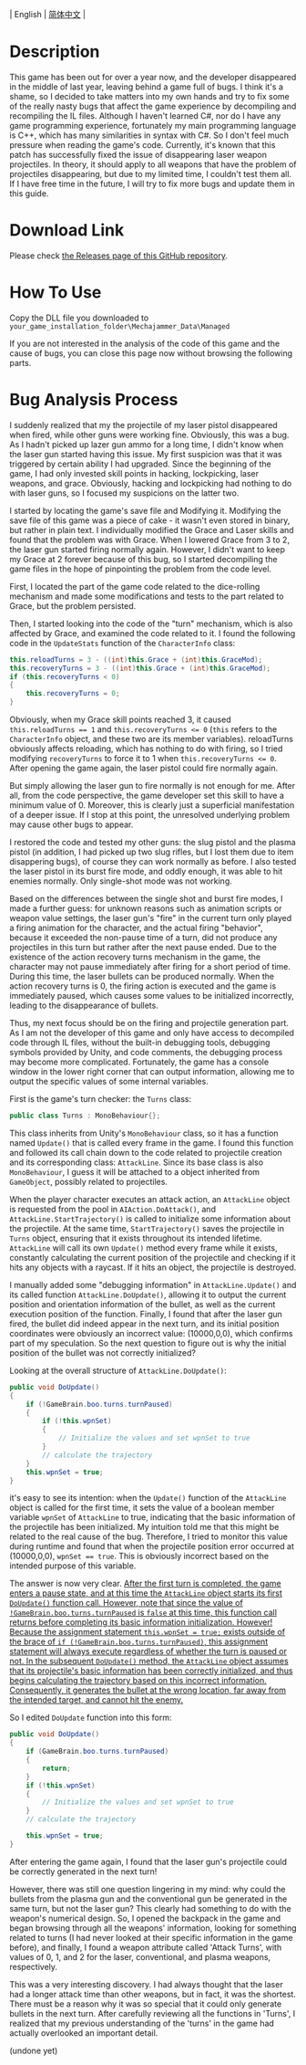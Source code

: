 | English | [简体中文](README_CH.md) |

# Description 

This game has been out for over a year now, and the developer disappeared in the middle of last year, leaving behind a game full of bugs. I think it's a shame, so I decided to take matters into my own hands and try to fix some of the really nasty bugs that affect the game experience by decompiling and recompiling the IL files. Although I haven't learned C#, nor do I have any game programming experience, fortunately my main programming language is C++, which has many similarities in syntax with C#. So I don't feel much pressure when reading the game's code. Currently, it's known that this patch has successfully fixed the issue of disappearing laser weapon projectiles. In theory, it should apply to all weapons that have the problem of projectiles disappearing, but due to my limited time, I couldn't test them all. If I have free time in the future, I will try to fix more bugs and update them in this guide.

# Download Link

Please check [the Releases page of this GitHub repository](https://github.com/DexArson/Mechajammer-unofficial-patch/releases).

# How To Use

Copy the DLL file you downloaded to `your_game_installation_folder\Mechajammer_Data\Managed`

If you are not interested in the analysis of the code of this game and the cause of bugs, you can close this page now without browsing the following parts.

# Bug Analysis Process

I suddenly realized that my the projectile of my laser pistol disappeared when fired, while other guns were working fine. Obviously, this was a bug. As I hadn't picked up lazer gun ammo for a long time, I didn't know when the laser gun started having this issue. My first suspicion was that it was triggered by certain ability I had upgraded. Since the beginning of the game, I had only invested skill points in hacking, lockpicking, laser weapons, and grace. Obviously, hacking and lockpicking had nothing to do with laser guns, so I focused my suspicions on the latter two.

I started by locating the game's save file and Modifying it. Modifying the save file of this game was a piece of cake - it wasn't even stored in binary, but rather in plain text. I individually modified the Grace and Laser skills and found that the problem was with Grace. When I lowered Grace from 3 to 2, the laser gun started firing normally again. However, I didn't want to keep my Grace at 2 forever because of this bug, so I started decompiling the game files in the hope of pinpointing the problem from the code level.

First, I located the part of the game code related to the dice-rolling mechanism and made some modifications and tests to the part related to Grace, but the problem persisted. 

Then, I started looking into the code of the "turn" mechanism, which is also affected by Grace, and examined the code related to it. I found the following code in the `UpdateStats` function of the `CharacterInfo` class:

```cs
this.reloadTurns = 3 - ((int)this.Grace + (int)this.GraceMod);
this.recoveryTurns = 3 - ((int)this.Grace + (int)this.GraceMod);
if (this.recoveryTurns < 0)
{
	this.recoveryTurns = 0;
}
```

Obviously, when my Grace skill points reached 3, it caused `this.reloadTurns == 1` and `this.recoveryTurns <= 0` (`this` refers to the `CharacterInfo` object, and these two are its member variables). reloadTurns obviously affects reloading, which has nothing to do with firing, so I tried modifying `recoveryTurns` to force it to 1 when `this.recoveryTurns <= 0`. After opening the game again, the laser pistol could fire normally again.

But simply allowing the laser gun to fire normally is not enough for me. After all, from the code perspective, the game developer set this skill to have a minimum value of 0. Moreover, this is clearly just a superficial manifestation of a deeper issue. If I stop at this point, the unresolved underlying problem may cause other bugs to appear.

I restored the code and tested my other guns: the slug pistol and the plasma pistol (in addition, I had picked up two slug rifles, but I lost them due to item disappering bugs), of course they can work normally as before. I also tested the laser pistol in its burst fire mode, and oddly enough, it was able to hit enemies normally. Only single-shot mode was not working.

Based on the differences between the single shot and burst fire modes, I made a further guess: for unknown reasons such as animation scripts or weapon value settings, the laser gun's "fire" in the current turn only played a firing animation for the character, and the actual firing "behavior", because it exceeded the non-pause time of a turn, did not produce any projectiles in this turn but rather after the next pause ended. Due to the existence of the action recovery turns mechanism in the game, the character may not pause immediately after firing for a short period of time. During this time, the laser bullets can be produced normally. When the action recovery turns is 0, the firing action is executed and the game is immediately paused, which causes some values to be initialized incorrectly, leading to the disappearance of bullets.

Thus, my next focus should be on the firing and projectile generation part. As I am not the developer of this game and only have access to decompiled code through IL files, without the built-in debugging tools, debugging symbols provided by Unity, and code comments, the debugging process may become more complicated. Fortunately, the game has a console window in the lower right corner that can output information, allowing me to output the specific values of some internal variables.

First is the game's turn checker: the `Turns` class:

```cs
public class Turns : MonoBehaviour{};
```

This class inherits from Unity's `MonoBehaviour` class, so it has a function named `Update()` that is called every frame in the game. I found this function and followed its call chain down to the code related to projectile creation and its corresponding class: `AttackLine`. Since its base class is also `MonoBehaviour`, I guess it will be attached to a object inherited from `GameObject`, possibly related to projectiles.

When the player character executes an attack action, an `AttackLine` object is requested from the pool in `AIAction.DoAttack()`, and `AttackLine.StartTrajectory()` is called to initialize some information about the projectile. At the same time, `StartTrajectory()` saves the projectile in `Turns` object, ensuring that it exists throughout its intended lifetime. `AttackLine` will call its own `Update()` method every frame while it exists, constantly calculating the current position of the projectile and checking if it hits any objects with a raycast. If it hits an object, the projectile is destroyed.

I manually added some "debugging information" in `AttackLine.Update()` and its called function `AttackLine.DoUpdate()`, allowing it to output the current position and orientation information of the bullet, as well as the current execution position of the function. Finally, I found that after the laser gun fired, the bullet did indeed appear in the next turn, and its initial position coordinates were obviously an incorrect value: (10000,0,0), which confirms part of my speculation. So the next question to figure out is why the initial position of the bullet was not correctly initialized?

Looking at the overall structure of `AttackLine.DoUpdate()`:

```cs
public void DoUpdate()
{
    if (!GameBrain.boo.turns.turnPaused)
    {
    	if (!this.wpnSet)
        {
            // Initialize the values and set wpnSet to true
        }
        // calculate the trajectory
    }
	this.wpnSet = true;
}
```

it's easy to see its intention: when the `Update()` function of the `AttackLine` object is called for the first time, it sets the value of a boolean member variable `wpnSet` of `AttackLine` to true, indicating that the basic information of the projectile has been initialized. My intuition told me that this might be related to the real cause of the bug. Therefore, I tried to monitor this value during runtime and found that when the projectile position error occurred at (10000,0,0), `wpnSet == true`. This is obviously incorrect based on the intended purpose of this variable. 

The answer is now very clear. <span style="text-decoration:underline;">After the first turn is completed, the game enters a pause state, and at this time the `AttackLine` object starts its first `DoUpdate()` function call. However, note that since the value of `!GameBrain.boo.turns.turnPaused` is `false` at this time, this function call returns before completing its basic information initialization. However! Because the assignment statement `this.wpnSet = true;` exists outside of the brace of `if (!GameBrain.boo.turns.turnPaused)`, this assignment statement will always execute regardless of whether the turn is paused or not. In the subsequent `DoUpdate()` method, the `AttackLine` object assumes that its projectile's basic information has been correctly initialized, and thus begins calculating the trajectory based on this incorrect information. Consequently, it generates the bullet at the wrong location, far away from the intended target, and cannot hit the enemy.</span>

So I edited `DoUpdate` function into this form:

```cs
public void DoUpdate()
{
    if (GameBrain.boo.turns.turnPaused)
	{
		return;
	}
    if (!this.wpnSet)
    {
        // Initialize the values and set wpnSet to true
    }
    // calculate the trajectory

    this.wpnSet = true;
}
```

After entering the game again, I found that the laser gun's projectile could be correctly generated in the next turn!

However, there was still one question lingering in my mind: why could the bullets from the plasma gun and the conventional gun be generated in the same turn, but not the laser gun? This clearly had something to do with the weapon's numerical design. So, I opened the backpack in the game and began browsing through all the weapons' information, looking for something related to turns (I had never looked at their specific information in the game before), and finally, I found a weapon attribute called 'Attack Turns', with values of 0, 1, and 2 for the laser, conventional, and plasma weapons, respectively.

This was a very interesting discovery. I had always thought that the laser had a longer attack time than other weapons, but in fact, it was the shortest. There must be a reason why it was so special that it could only generate bullets in the next turn. After carefully reviewing all the functions in 'Turns', I realized that my previous understanding of the 'turns' in the game had actually overlooked an important detail.

(undone yet)